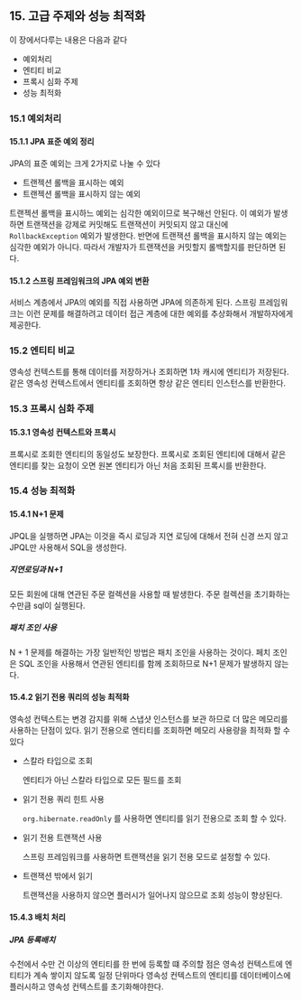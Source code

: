## 15. 고급 주제와 성능 최적화

이 장에서다루는 내용은 다음과 같다

- 예외처리
- 엔티티 비교
- 프록시 심화 주제
- 성능 최적화

### 15.1 예외처리

#### 15.1.1 JPA 표준 예외 정리

JPA의 표준 예외는 크게 2가지로 나눌 수 있다

- 트랜젝션 롤백을 표시하는 예외
- 트랜젝션 롤백을 표시하지 않는 예외

트랜젝션 롤백을 표시하느 예외는 심각한 예외이므로 복구해선 안된다. 이 예외가 발생하면 트랜잭션을 강제로 커밋해도 트랜잭션이 커밋되지 않고 대신에 `RollbackException`  예외가 발생한다. 반면에 트랜잭션 롤백을 표시하지 않는 예외는 심각한 예외가 아니다. 따라서 개발자가 트랜잭션을 커밋할지 롤백할지를 판단하면 된다.

#### 15.1.2 스프링 프레임워크의 JPA 예외 변환

서비스 계층에서 JPA의 예외를 직접 사용하면 JPA에 의존하게 된다. 스프링 프레임워크는 이런 문제를 해결하려고 데이터 접근 계층에 대한 예외를 추상화해서 개발하자에게 제공한다.

### 15.2 엔티티 비교

영속성 컨텍스트를 통해 데이터를 저장하거나 조회하면 1차 캐시에 엔티티가 저장된다. 같은 영속성 컨텍스트에서 엔티티를 조회하면 항상 같은 엔티티 인스턴스를 반환한다.

### 15.3 프록시 심화 주제

#### 15.3.1 영속성 컨텍스트와 프록시

프록시로 조회한 엔티티의 동일성도 보장한다. 프록시로 조회된 엔티티에 대해서 같은 엔티티를 찾는 요청이 오면 원본 엔티티가 아닌 처음 조회된 프록시를 반환한다.

### 15.4 성능 최적화

#### 15.4.1 N+1 문제

JPQL을 실행하면 JPA는 이것을 즉시 로딩과 지연 로딩에 대해서 전혀 신경 쓰지 않고 JPQL만 사용해서 SQL을 생성한다.

##### 지연로딩과 N+1

모든 회원에 대해 연관된 주문 컬렉션을 사용할 때 발생한다. 주문 컬렉션을 초기화하는 수만큼 sql이 실행된다.

##### 패치 조인 사용

N + 1  문제를 해결하는 가장 일반적인 방법은 패치 조인을 사용하는 것이다. 페치 조인은 SQL 조인을 사용해서 연관된 엔티티를 함께 조회하므로 N+1 문제가 발생하지 않는다.

#### 15.4.2 읽기 전용 쿼리의 성능 최적화

영속성 컨텍스트는 변경 감지를 위해 스냅샷 인스턴스를 보관 하므로 더 많은 메모리를 사용하는 단점이 있다. 읽기 전용으로 엔티티를 조회하면 메모리 사용량을 최적화 할 수 있다

- 스칼라 타입으로 조회

  엔티티가 아닌 스칼라 타입으로 모든 필드를 조회

- 읽기 전용 쿼리 힌트 사용

  `org.hibernate.readOnly` 를 사용하면 엔티티를 읽기 전용으로 조회 할 수 있다. 

- 읽기 전용 트랜잭션 사용

  스프링 프레임워크를 사용하면 트랜잭션을 읽기 전용 모드로 설정할 수 있다.

- 트랜잭션 밖에서 읽기

  트랜잭션을 사용하지 않으면 플러시가 일어나지 않으므로 조회 성능이 향상된다.

#### 15.4.3 배치 처리

##### JPA 등록배치

수천에서 수만 건 이상의 엔티티를 한 번에 등록할 떄 주의할 점은 영속성 컨텍스트에 엔티티가 계속 쌓이지 않도록 일정 단위마다 영속성 컨텍스트의 엔티티를 데이터베이스에 플러시하고 영속성 컨텍스트를 초기화해야한다.

